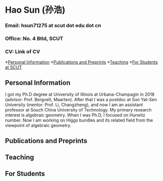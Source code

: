 # Hao Sun (孙浩)

### Email: hsun71275 at scut dot edu dot cn
### Office: No. 4 Btld, SCUT
### CV: Link of CV

*[Personal Information](#PI)
*[Publications and Preprints](#Pub)
*[Teaching](#Teach)
*[For Students at SCUT](#Stud)

<h2 id="PI"> Personal Information </h2>

I got my Ph.D degree at University of Illinois at Urbana-Champagin in 2018 (advisor: Prof. Bergvelt, Maarten). After that I was a postdoc at Sun Yat-Sen University (mentor: Prof. Li, Changzheng), and now I am an assistant professor at Souch China University of Technology. My primary research interest is algebraic geometry. When I was Ph.D, I focused on Hurwitz number. Now I am working on Higgs bundles and its related field from the viewpoint of algebraic geometry.

<h2 id="Pub"> Publications and Preprints </h2>

 
<h2 id="Teach"> Teaching </h2>

<h2 id="Stud"> For Students </h2> 

